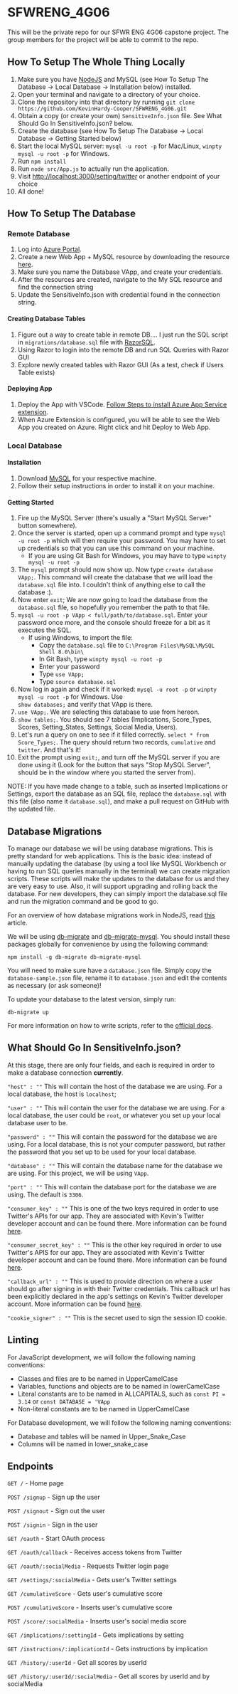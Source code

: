 # SFWRENG_4G06
This will be the private repo for our SFWR ENG 4G06 capstone project. The group members for the project will be able to 
commit to the repo.

## How To Setup The Whole Thing Locally
1. Make sure you have [NodeJS](https://nodejs.org/en/) and MySQL (see How To Setup The Database -> Local Database -> Installation below) installed.
2. Open your terminal and navigate to a directory of your choice.
3. Clone the repository into that directory by running `git clone https://github.com/KevinHardy-Cooper/SFWRENG_4G06.git`
4. Obtain a copy (or create your own) `SensitiveInfo.json` file. See What Should Go In SensitiveInfo.json? below.
5. Create the database (see How To Setup The Database -> Local Database -> Getting Started below)
6. Start the local MySQL server: `mysql -u root -p` for Mac/Linux, `winpty mysql -u root -p` for Windows.
7. Run `npm install`
8. Run `node src/App.js` to actually run the application.
9. Visit [http://localhost:3000/setting/twitter](http://localhost:3000/setting/twitter) or another endpoint of your choice
10. All done!

## How To Setup The Database
### Remote Database
1. Log into [Azure Portal](https://portal.azure.com/).
2. Create a new Web App + MySQL resource by downloading the resource [here](https://azuremarketplace.microsoft.com/en-/marketplace/apps/Microsoft.WebSiteMySQLDatabase?tab=Overview).
3. Make sure you name the Database VApp, and create your credentials.
4. After the resources are created, navigate to the My SQL resource and find the connection string
5. Update the SensitiveInfo.json with credential found in the connection string.
#### Creating Database Tables
1. Figure out a way to create table in remote DB.... I just run the SQL script in `migrations/database.sql` file with [RazorSQL](https://razorsql.com/).
2. Using Razor to login into the remote DB and run SQL Queries with Razor GUI
3. Explore newly created tables with Razor GUI (As a test, check if Users Table exists)
#### Deploying App
1. Deploy the App with VSCode. [Follow Steps to install Azure App Service extension](https://code.visualstudio.com/tutorials/app-service-extension/getting-started).
2. When Azure Extension is configured, you will be able to see the Web App you created on Azure. Right click and hit Deploy to Web App.

### Local Database
#### Installation
1. Download [MySQL](https://www.mysql.com) for your respective machine. 
2. Follow their setup instructions in order to install it on your machine. 
#### Getting Started
1. Fire up the MySQL Server (there's usually a "Start MySQL Server" button somewhere).
2. Once the server is started, open up a command prompt and type `mysql -u root -p` which will then require your 
password. You may have to set up credentials so that you can use this command on your machine.
    * If you are using Git Bash for Windows, you may have to type `winpty mysql -u root -p`
3. The `mysql` prompt should now show up. Now type `create database VApp;`. This command will create the database that 
we will load the `database.sql` file into. I couldn't think of anything else to call the database :).
4. Now enter `exit`; We are now going to load the database from the `database.sql` file, so hopefully you remember the
path to that file. 
5. `mysql -u root -p VApp < full/path/to/database.sql`. Enter your password once more, and the console 
should freeze for a bit as it executes the SQL. 
    * If using Windows, to import the file:
        * Copy the `database.sql` file to `C:\Program Files\MySQL\MySQL Shell 8.0\bin\`
        * In Git Bash, type `winpty mysql -u root -p`
        * Enter your password
        * Type `use VApp;`
        * Type `source database.sql`
6. Now log in again and check if it worked: `mysql -u root -p` or `winpty mysql -u root -p` for Windows. Use  
`show databases;` and verify that VApp is there. 
7. `use VApp;`. We are selecting this database to use from hereon.
8. `show tables;`. You should see 7 tables (Implications, Score_Types, Scores,
Setting_States, Settings, Social Media, Users). 
9. Let's run a query on one to see if it filled correctly.
`select * from Score_Types;`. The query should return two records, `cumulative` and `twitter`. And that's it! 
10. Exit the prompt using `exit;`, and turn off the MySQL server if you are done using it (Look for the button that says 
"Stop MySQL Server", should be in the window where you started the server from).

NOTE:
If you have made change to a table, such as inserted Implications or Settings, export the database as an SQL file, 
 replace the `database.sql` with this file (also name it `database.sql`), and make a pull request on GitHub with the 
 updated file.

 ## Database Migrations
 To manage our database we will be using database migrations. This is pretty standard for web applications. This is the basic idea: instead of manually updating the database (by using a tool like MySQL Workbench or having to run SQL queries manually in the terminal) we can create migration scripts. These scripts will make the updates to the database for us and they are very easy to use. Also, it will support upgrading and rolling back the database. For new developers, they can simply import the database.sql file and run the migration command and be good to go.

 For an overview of how database migrations work in NodeJS, read [this](https://itnext.io/updating-an-sql-database-schema-using-node-js-6c58173a455a) article.

 We will be using [db-migrate](https://www.npmjs.com/package/db-migrate) and [db-migrate-mysql](https://www.npmjs.com/package/db-migrate-mysql). You should install these packages globally for convenience by using the following command:

 `npm install -g db-migrate db-migrate-mysql`

 You will need to make sure have a `database.json` file. Simply copy the `database-sample.json` file, rename it to `database.json` and edit the contents as necessary (or ask someone)!

 To update your database to the latest version, simply run:

 `db-migrate up`

 For more information on how to write scripts, refer to the [official docs](https://db-migrate.readthedocs.io/en/latest/API/SQL/).
 
## What Should Go In SensitiveInfo.json?
At this stage, there are only four fields, and each is required in order to make a database connection **currently**.

`"host" : ""` This will contain the host of the database we are using. For a local database, the host is `localhost`;

`"user" : ""` This will contain the user for the database we are using. For a local database, the user could be `root`,
or whatever you set up your local database user to be.

`"password" : ""` This will contain the password for the database we are using. For a local database, this is not your
computer password, but rather the password that you set up to be used for your local database.

`"database" : ""` This will contain the database name for the database we are using. For this project, we will be using 
`VApp`.

`"port" : ""` This will contain the database port for the database we are using. The default is `3306`.


`"consumer_key" : ""` This is one of the two keys required in order to use Twitter's APIs for our app. They are 
associated with Kevin's Twitter developer account and can be found there. More information can be found [here](https://themepacific.com/how-to-generate-api-key-consumer-token-access-key-for-twitter-oauth/994/).

`"consumer_secret_key" : ""` This is the other key required in order to use Twitter's APIS for our app. They are 
associated with Kevin's Twitter developer account and can be found there. More information can be found [here](https://themepacific.com/how-to-generate-api-key-consumer-token-access-key-for-twitter-oauth/994/).
        
`"callback_url" : ""` This is used to provide direction on where a user should go after signing in with their 
Twitter credentials. This callback url has been explicitly declared in the app's settings on Kevin's Twitter developer
account. More information can be found [here](https://developer.twitter.com/en/docs/basics/apps/guides/callback-urls.html).

`"cookie_signer" : ""` This is the secret used to sign the session ID cookie.

## Linting
For JavaScript development, we will follow the following naming conventions:
* Classes and files are to be named in UpperCamelCase
* Variables, functions and objects are to be named in lowerCamelCase
* Literal constants are to be named in ALLCAPITALS, such as `const PI = 3.14` or `const DATABASE = 'VApp`
* Non-literal constants are to be named in UpperCamelCase

For Database development, we will follow the following naming conventions:
* Database and tables will be named in Upper_Snake_Case
* Columns will be named in lower_snake_case

## Endpoints
`GET /` - Home page

`POST /signup` - Sign up the user

`POST /signout` - Sign out the user

`POST /signin` - Sign in the user

`GET /oauth` - Start OAuth process 

`GET /oauth/callback` - Receives access tokens from Twitter

`GET /oauth/:socialMedia` - Requests Twitter login page

`GET /settings/:socialMedia` - Gets user's Twitter settings

`GET /cumulativeScore` - Gets user's cumulative score

`POST /cumulativeScore` - Inserts user's cumulative score

`POST /score/:socialMedia` - Inserts user's social media score

`GET /implications/:settingId` - Gets implications by setting

`GET /instructions/:implicationId` - Gets instructions by implication

`GET /history/:userId` - Get all scores by userId

`GET /history/:userId/:socialMedia` - Get all scores by userId and by socialMedia

